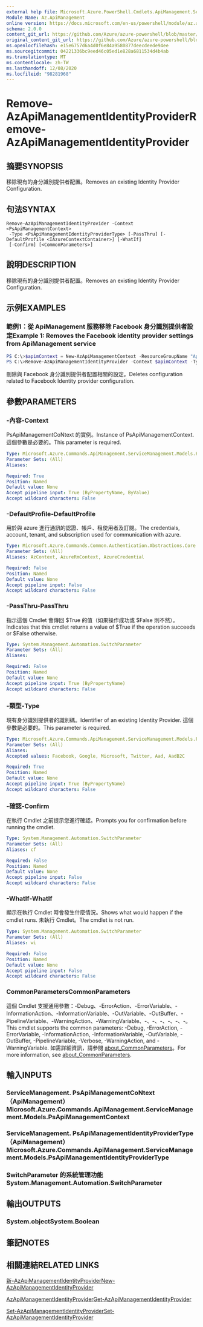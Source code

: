 ```yaml
---
external help file: Microsoft.Azure.PowerShell.Cmdlets.ApiManagement.ServiceManagement.dll-Help.xml
Module Name: Az.ApiManagement
online version: https://docs.microsoft.com/en-us/powershell/module/az.apimanagement/remove-azapimanagementidentityprovider
schema: 2.0.0
content_git_url: https://github.com/Azure/azure-powershell/blob/master/src/ApiManagement/ApiManagement/help/Remove-AzApiManagementIdentityProvider.md
original_content_git_url: https://github.com/Azure/azure-powershell/blob/master/src/ApiManagement/ApiManagement/help/Remove-AzApiManagementIdentityProvider.md
ms.openlocfilehash: e15e6757d6a4d0f6e84a9580877deecdeede94ee
ms.sourcegitcommit: 04221336bc9eed46c05ed1e828a6811534d4b4ab
ms.translationtype: MT
ms.contentlocale: zh-TW
ms.lasthandoff: 12/08/2020
ms.locfileid: "98281968"
---
```

# <span data-ttu-id="b77af-101">Remove-AzApiManagementIdentityProvider</span><span class="sxs-lookup"><span data-stu-id="b77af-101">Remove-AzApiManagementIdentityProvider</span></span>

## <span data-ttu-id="b77af-102">摘要</span><span class="sxs-lookup"><span data-stu-id="b77af-102">SYNOPSIS</span></span>
<span data-ttu-id="b77af-103">移除現有的身分識別提供者配置。</span><span class="sxs-lookup"><span data-stu-id="b77af-103">Removes an existing Identity Provider Configuration.</span></span>

## <span data-ttu-id="b77af-104">句法</span><span class="sxs-lookup"><span data-stu-id="b77af-104">SYNTAX</span></span>

```
Remove-AzApiManagementIdentityProvider -Context <PsApiManagementContext>
 -Type <PsApiManagementIdentityProviderType> [-PassThru] [-DefaultProfile <IAzureContextContainer>] [-WhatIf]
 [-Confirm] [<CommonParameters>]
```

## <span data-ttu-id="b77af-105">說明</span><span class="sxs-lookup"><span data-stu-id="b77af-105">DESCRIPTION</span></span>
<span data-ttu-id="b77af-106">移除現有的身分識別提供者配置。</span><span class="sxs-lookup"><span data-stu-id="b77af-106">Removes an existing Identity Provider Configuration.</span></span>

## <span data-ttu-id="b77af-107">示例</span><span class="sxs-lookup"><span data-stu-id="b77af-107">EXAMPLES</span></span>

### <span data-ttu-id="b77af-108">範例1：從 ApiManagement 服務移除 Facebook 身分識別提供者設定</span><span class="sxs-lookup"><span data-stu-id="b77af-108">Example 1: Removes the Facebook identity provider settings from ApiManagement service</span></span>
```powershell
PS C:\>$apimContext = New-AzApiManagementContext -ResourceGroupName "Api-Default-WestUS" -ServiceName "contoso"
PS C:\>Remove-AzApiManagementIdentityProvider -Context $apimContext -Type 'Facebook' -PassThru
```

<span data-ttu-id="b77af-109">刪除與 Facebook 身分識別提供者配置相關的設定。</span><span class="sxs-lookup"><span data-stu-id="b77af-109">Deletes configuration related to Facebook Identity provider configuration.</span></span>

## <span data-ttu-id="b77af-110">參數</span><span class="sxs-lookup"><span data-stu-id="b77af-110">PARAMETERS</span></span>

### <span data-ttu-id="b77af-111">-內容</span><span class="sxs-lookup"><span data-stu-id="b77af-111">-Context</span></span>
<span data-ttu-id="b77af-112">PsApiManagementCoNtext 的實例。</span><span class="sxs-lookup"><span data-stu-id="b77af-112">Instance of PsApiManagementContext.</span></span>
<span data-ttu-id="b77af-113">這個參數是必要的。</span><span class="sxs-lookup"><span data-stu-id="b77af-113">This parameter is required.</span></span>

```yaml
Type: Microsoft.Azure.Commands.ApiManagement.ServiceManagement.Models.PsApiManagementContext
Parameter Sets: (All)
Aliases:

Required: True
Position: Named
Default value: None
Accept pipeline input: True (ByPropertyName, ByValue)
Accept wildcard characters: False
```

### <span data-ttu-id="b77af-114">-DefaultProfile</span><span class="sxs-lookup"><span data-stu-id="b77af-114">-DefaultProfile</span></span>
<span data-ttu-id="b77af-115">用於與 azure 進行通訊的認證、帳戶、租使用者及訂閱。</span><span class="sxs-lookup"><span data-stu-id="b77af-115">The credentials, account, tenant, and subscription used for communication with azure.</span></span>

```yaml
Type: Microsoft.Azure.Commands.Common.Authentication.Abstractions.Core.IAzureContextContainer
Parameter Sets: (All)
Aliases: AzContext, AzureRmContext, AzureCredential

Required: False
Position: Named
Default value: None
Accept pipeline input: False
Accept wildcard characters: False
```

### <span data-ttu-id="b77af-116">-PassThru</span><span class="sxs-lookup"><span data-stu-id="b77af-116">-PassThru</span></span>
<span data-ttu-id="b77af-117">指示這個 Cmdlet 會傳回 $True 的值（如果操作成功或 $False 則不然）。</span><span class="sxs-lookup"><span data-stu-id="b77af-117">Indicates that this cmdlet returns a value of $True if the operation succeeds or $False otherwise.</span></span>

```yaml
Type: System.Management.Automation.SwitchParameter
Parameter Sets: (All)
Aliases:

Required: False
Position: Named
Default value: None
Accept pipeline input: True (ByPropertyName)
Accept wildcard characters: False
```

### <span data-ttu-id="b77af-118">-類型</span><span class="sxs-lookup"><span data-stu-id="b77af-118">-Type</span></span>
<span data-ttu-id="b77af-119">現有身分識別提供者的識別碼。</span><span class="sxs-lookup"><span data-stu-id="b77af-119">Identifier of an existing Identity Provider.</span></span>
<span data-ttu-id="b77af-120">這個參數是必要的。</span><span class="sxs-lookup"><span data-stu-id="b77af-120">This parameter is required.</span></span>

```yaml
Type: Microsoft.Azure.Commands.ApiManagement.ServiceManagement.Models.PsApiManagementIdentityProviderType
Parameter Sets: (All)
Aliases:
Accepted values: Facebook, Google, Microsoft, Twitter, Aad, AadB2C

Required: True
Position: Named
Default value: None
Accept pipeline input: True (ByPropertyName)
Accept wildcard characters: False
```

### <span data-ttu-id="b77af-121">-確認</span><span class="sxs-lookup"><span data-stu-id="b77af-121">-Confirm</span></span>
<span data-ttu-id="b77af-122">在執行 Cmdlet 之前提示您進行確認。</span><span class="sxs-lookup"><span data-stu-id="b77af-122">Prompts you for confirmation before running the cmdlet.</span></span>

```yaml
Type: System.Management.Automation.SwitchParameter
Parameter Sets: (All)
Aliases: cf

Required: False
Position: Named
Default value: None
Accept pipeline input: False
Accept wildcard characters: False
```

### <span data-ttu-id="b77af-123">-WhatIf</span><span class="sxs-lookup"><span data-stu-id="b77af-123">-WhatIf</span></span>
<span data-ttu-id="b77af-124">顯示在執行 Cmdlet 時會發生什麼情況。</span><span class="sxs-lookup"><span data-stu-id="b77af-124">Shows what would happen if the cmdlet runs.</span></span> <span data-ttu-id="b77af-125">未執行 Cmdlet。</span><span class="sxs-lookup"><span data-stu-id="b77af-125">The cmdlet is not run.</span></span>

```yaml
Type: System.Management.Automation.SwitchParameter
Parameter Sets: (All)
Aliases: wi

Required: False
Position: Named
Default value: None
Accept pipeline input: False
Accept wildcard characters: False
```

### <span data-ttu-id="b77af-126">CommonParameters</span><span class="sxs-lookup"><span data-stu-id="b77af-126">CommonParameters</span></span>
<span data-ttu-id="b77af-127">這個 Cmdlet 支援通用參數：-Debug、-ErrorAction、-ErrorVariable、-InformationAction、-InformationVariable、-OutVariable、-OutBuffer、-PipelineVariable、-WarningAction、-WarningVariable、-、-、-、-、-、-。</span><span class="sxs-lookup"><span data-stu-id="b77af-127">This cmdlet supports the common parameters: -Debug, -ErrorAction, -ErrorVariable, -InformationAction, -InformationVariable, -OutVariable, -OutBuffer, -PipelineVariable, -Verbose, -WarningAction, and -WarningVariable.</span></span> <span data-ttu-id="b77af-128">如需詳細資訊，請參閱 [about_CommonParameters](http://go.microsoft.com/fwlink/?LinkID=113216)。</span><span class="sxs-lookup"><span data-stu-id="b77af-128">For more information, see [about_CommonParameters](http://go.microsoft.com/fwlink/?LinkID=113216).</span></span>

## <span data-ttu-id="b77af-129">輸入</span><span class="sxs-lookup"><span data-stu-id="b77af-129">INPUTS</span></span>

### <span data-ttu-id="b77af-130">ServiceManagement. PsApiManagementCoNtext （ApiManagement）</span><span class="sxs-lookup"><span data-stu-id="b77af-130">Microsoft.Azure.Commands.ApiManagement.ServiceManagement.Models.PsApiManagementContext</span></span>

### <span data-ttu-id="b77af-131">ServiceManagement. PsApiManagementIdentityProviderType （ApiManagement）</span><span class="sxs-lookup"><span data-stu-id="b77af-131">Microsoft.Azure.Commands.ApiManagement.ServiceManagement.Models.PsApiManagementIdentityProviderType</span></span>

### <span data-ttu-id="b77af-132">SwitchParameter 的系統管理功能</span><span class="sxs-lookup"><span data-stu-id="b77af-132">System.Management.Automation.SwitchParameter</span></span>

## <span data-ttu-id="b77af-133">輸出</span><span class="sxs-lookup"><span data-stu-id="b77af-133">OUTPUTS</span></span>

### <span data-ttu-id="b77af-134">System.object</span><span class="sxs-lookup"><span data-stu-id="b77af-134">System.Boolean</span></span>

## <span data-ttu-id="b77af-135">筆記</span><span class="sxs-lookup"><span data-stu-id="b77af-135">NOTES</span></span>

## <span data-ttu-id="b77af-136">相關連結</span><span class="sxs-lookup"><span data-stu-id="b77af-136">RELATED LINKS</span></span>

[<span data-ttu-id="b77af-137">新-AzApiManagementIdentityProvider</span><span class="sxs-lookup"><span data-stu-id="b77af-137">New-AzApiManagementIdentityProvider</span></span>](./New-AzApiManagementIdentityProvider.md)

[<span data-ttu-id="b77af-138">AzApiManagementIdentityProvider</span><span class="sxs-lookup"><span data-stu-id="b77af-138">Get-AzApiManagementIdentityProvider</span></span>](./Get-AzApiManagementIdentityProvider.md)

[<span data-ttu-id="b77af-139">Set-AzApiManagementIdentityProvider</span><span class="sxs-lookup"><span data-stu-id="b77af-139">Set-AzApiManagementIdentityProvider</span></span>](./Set-AzApiManagementIdentityProvider.md)

